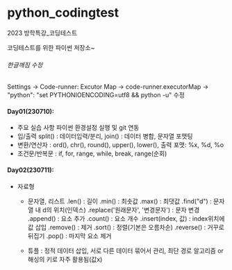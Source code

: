 # python_codingtest

2023 방학특강\_코딩테스트

코딩테스트를 위한 파이썬 저장소~

###### 한글깨짐 수정

Settings -> Code-runner: Excutor Map -> code-runner.executorMap -> "python": "set PYTHONIOENCODING=utf8 && python -u" 수정

#### Day01(230710):

- 주요 실습 사항 파이썬 환경설정 실행 및 git 연동
- 입/출력 split() : 데이터입력/분리, join() : 데이터 병합, 문자열 포맷팅
- 변환/연산자 : ord(), chr(), round(), upper(), lower(), 출력 포맷: %x, %d, %o
- 조건문/반복문 : if, for, range, while, break, range(순회)

#### Day02(230711):

- 자료형

  - 문자열, 리스트
    .len() : 길이
    .min() : 최솟값
    .max() : 최댓값
    .find("d") : 문자열 내 d의 위치(인덱스)
    .replace('원래문자', '변경문자') : 문자 변경
    .append() : 요소 추가
    .count() : 요소 개수
    .insert(index, 값) : index위치에 값 삽입
    .remove() : 제거
    .sort() : 정렬(기본은 오름차순)
    .reverse() : 거꾸로 뒤집기
    .pop() : 마지막 요소 제거

  - 튜플 : 정적 데이터 삽입, 서로 다른 데이터 묶어서 관리, 최단 경로 알고리즘 or 해싱의 키로 자주 활용됨(값x)
